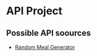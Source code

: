 # API Project


## Possible API soources
* [Random Meal Generator](https://www.themealdb.com/api/json/v1/1/random.php)
